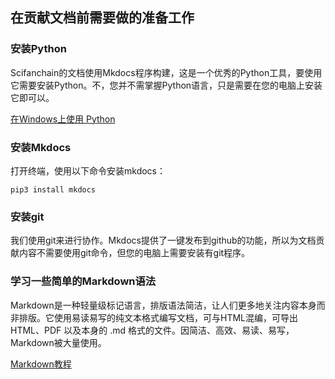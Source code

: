 ##  在贡献文档前需要做的准备工作

### 安装Python

Scifanchain的文档使用Mkdocs程序构建，这是一个优秀的Python工具，要使用它需要安装Python。不，您并不需掌握Python语言，只是需要在您的电脑上安装它即可以。

[在Windows上使用 Python](https://docs.python.org/zh-cn/3/using/windows.html#installation-steps)

###  安装Mkdocs

打开终端，使用以下命令安装mkdocs：

    pip3 install mkdocs

### 安装git

我们使用git来进行协作。Mkdocs提供了一键发布到github的功能，所以为文档贡献内容不需要使用git命令，但您的电脑上需要安装有git程序。

### 学习一些简单的Markdown语法

Markdown是一种轻量级标记语言，排版语法简洁，让人们更多地关注内容本身而非排版。它使用易读易写的纯文本格式编写文档，可与HTML混编，可导出 HTML、PDF 以及本身的 .md 格式的文件。因简洁、高效、易读、易写，Markdown被大量使用。

[Markdown教程](https://markdown.com.cn/)

